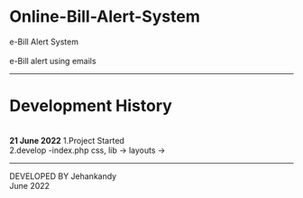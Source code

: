 # Online-Bill-Alert-System
e-Bill Alert System  
<br>
e-Bill alert using emails


************************************************

# Development History<br>
<br>
<b>21 June 2022</b>
1.Project Started<br>
2.develop 
  -index.php css, lib -> layouts ->




***********************************************


DEVELOPED BY Jehankandy<br>
June 2022
